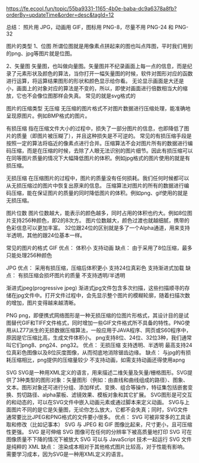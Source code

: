 https://fe.ecool.fun/topic/55ba9331-1165-4b0e-baba-dc9a6378a8fb?orderBy=updateTime&order=desc&tagId=12

总结： 照片用 JPG，动画用 GIF，图标用 PNG-8，尽量不用 PNG-24 和 PNG-32

图片的类型
1、位图 
所谓位图就是用像素点拼起来的图也叫点阵图，平时我们用到的png、jpg等图片就是位图。

2、矢量图 
矢量图，也叫做向量图。矢量图并不纪录画面上每一点的信息，而是纪录了元素形状及颜色的算法，当你打开一幅矢量图的时候，软件对图形对应的函数进行运算，将运算结果图形的形状和颜色显示给你看。
无论显示画面是大还是小，画面上的对象对应的算法是不变的，所以，即使对画面进行倍数相当大的缩放，它也不会像位图那样会失真。
常见的就是svg格式的

图片的压缩类型
无压缩
无压缩的图片格式不对图片数据进行压缩处理，能准确地呈现原图片。例如BMP格式的图片。

有损压缩
指在压缩文件大小的过程中，损失了一部分图片的信息，也即降低了图片的质量（即图片被压糊了），并且这种损失是不可逆的。
常见的有损压缩手段是按照一定的算法将临近的像素点进行合并。压缩算法不会对图片所有的数据进行编码压缩，而是在压缩的时候，去除了人眼无法识别的图片细节。因此有损压缩可以在同等图片质量的情况下大幅降低图片的体积。例如jpg格式的图片使用的就是有损压缩。

无损压缩
在压缩图片的过程中，图片的质量没有任何损耗。我们任何时候都可以从无损压缩过的图片中恢复出原来的信息。
压缩算法对图片的所有的数据进行编码压缩，能在保证图片的质量的同时降低图片的体积。例如png、gif使用的就是无损压缩。

图片位数
图片位数越大，能表示的颜色越多，同时占用的体积也约大。例如8位图片支持256种颜色，即2的8次方。
图片位数越大，颜色过渡也就越细腻，携带的色彩信息可以更加丰富。
32位跟24位的区别就是多了一个Alpha通道，用来支持半透明，其他的跟24位基本一样。



常见的图片的格式
GIF
优点：
体积小
支持动画
缺点：
由于采用了8位压缩，最多只能处理256种颜色


JPG
优点：
采用有损压缩，压缩后体积更小
支持24位真彩色
支持渐进式加载
缺点：
有损压缩会损坏图片的质量
不支持透明/半透明

渐进式jpeg(progressive jpeg)
渐进式jpg文件包含多次扫描，这些扫描顺寻的存储在jpg文件中。打开文件过程中，会先显示整个图片的模糊轮廓，随着扫描次数的增加，图片变得越来越清晰。

PNG
png，即便携式网络图形是一种无损压缩的位图片形格式，其设计目的是试图替代GIF和TIFF文件格式，同时增加一些GIF文件格式所不具备的特性。PNG使用从LZ77派生的无损数据压缩算法，一般应用于JAVA程序、网页或S60程序中，原因是它压缩比高，生成文件体积小。
png支持8位、24位、32位3种，我们通常叫它们png8、png24、png32。
优点：
无损压缩
支持透明、半透明
最高支持24位真彩色图像以及8位灰度图像，从而彻底地消除锯齿边缘。
缺点：
与jpg的有损耗压缩相比，png提供的压缩量较少
不支持动画，如需支持动画还得使用apng

SVG
SVG是一种用XML定义的语言，用来描述二维矢量及矢量/栅格图形。SVG提供了3种类型的图形对象：矢量图形（例如：由直线和曲线组成的路径）、图象、文本。图形对象还可进行分组、添加样式、变换、组合等操作，特征集包括嵌套变换、剪切路径、alpha蒙板、滤镜效果、模板对象和其它扩展。
SVG图形是可交互的和动态的，可以在SVG文件中嵌入动画元素或通过脚本来定义动画。
SVG与上面图片不同的是它是矢量图，无论你怎么放大，它都不会失真；同时，SVG文件通常要比比JPEG和PNG格式的文件要小很多。
优点：
SVG 可被非常多的工具读取和修改（比如记事本）
SVG 与 JPEG 和 GIF 图像比起来，尺寸更小，且可压缩性更强。
SVG 是可伸缩
SVG 图像可在任何的分辨率下被高质量地打印
SVG 可在图像质量不下降的情况下被放大
SVG 可以与 JavaScript 技术一起运行
SVG 文件是纯粹的 XML
缺点：
渲染成本相对于其他格式图片比较高，对于性能有影响。
需要学习成本，因为SVG是一种用XML定义的语言。



